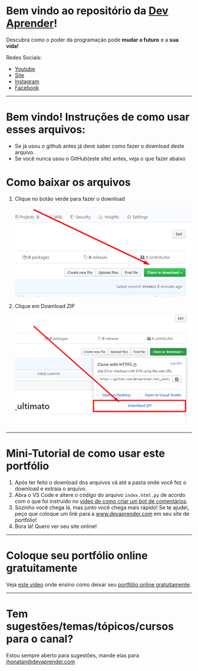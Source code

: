 # Bem vindo ao repositório da [Dev Aprender](https://www.devaprender.com)!

Descubra como o poder da programação pode **mudar o futuro** e a **sua vida!**

Redes Sociais:
* [Youtube](https://www.youtube.com/devaprender.com)
* [Site](www.devaprender.com)
* [Instagram](https://www.instagram.com/devaprender.official/)
* [Facebook](facebook.com/devaprender/)

---

# Bem vindo! Instruções de como usar esses arquivos:

 - Se já usou o github antes já deve saber como fazer o download deste arquivo.
 - Se você nunca usou o GitHub(este site) antes, veja o que fazer abaixo

# Como baixar os arquivos

1. Clique no botão verde para fazer o download

    ![step1](images/step1.png)

2. Clique em Download ZIP

    ![step2](images/step2.png)

---

# Mini-Tutorial de como usar este portfólio

1. Após ter feito o download dos arquivos vá até a pasta onde você fez o download e extraia o arquivo.
2. Abra o VS Code e altere o código do arquivo `index.html.py` de acordo com o que foi instruído no [vídeo de como criar um bot de comentários](https://youtu.be/aEHN3HKxpGs).
3. Sozinho você chega lá, mas junto você chega mais rápido! Se te ajudei, peço que coloque um link para a www.devaprender.com em seu site de portfólio!
4. Bora lá! Quero ver seu site online!

---

# Coloque seu portfólio online **gratuitamente**

Veja [este vídeo](https://youtu.be/xqlQQmE-zTU) onde ensino como deixar seu [portfólio online gratuitamente](https://youtu.be/xqlQQmE-zTU).

---

# Tem sugestões/temas/tópicos/cursos para o canal?
Estou sempre aberto para sugestões, mande elas para jhonatan@devaprender.com